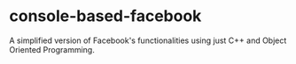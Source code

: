# console-based-facebook
A simplified version of Facebook's functionalities using just C++ and Object Oriented Programming.
